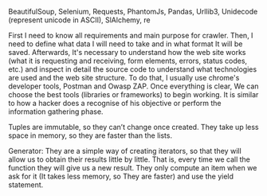 BeautifulSoup, 
Selenium, 
Requests, 
PhantomJs, 
Pandas, 
Urllib3, 
Unidecode (represent unicode in ASCII), 
SlAlchemy, 
re

First I need to know all requirements and main purpose for crawler. Then, I need to define what data I will need to 
take and in what format It will be saved. Afterwards, It's necessary to understand how the web site works (what it is 
requesting and receiving, form elements, errors, status codes, etc.) and inspect in detail the source code to 
understand what technologies are used and the web site structure. To do that, I usually use chrome's developer tools, 
Postman and Owasp ZAP. Once everything is clear, We can choose the best tools (libraries or frameworks) to begin 
working.  It is similar to how a hacker does a recognise of his objective or perform the information gathering phase.

Tuples are immutable, so they can’t change once created. They take up less space in memory, so they are faster than the 
lists.

Generator: They are a simple way of creating iterators, so that they will allow us to obtain their results little by 
little. That is, every time we call  the function they will give us a new result. They only compute an item when we 
ask for it (It takes less memory, so They are faster) and use the yield statement.
